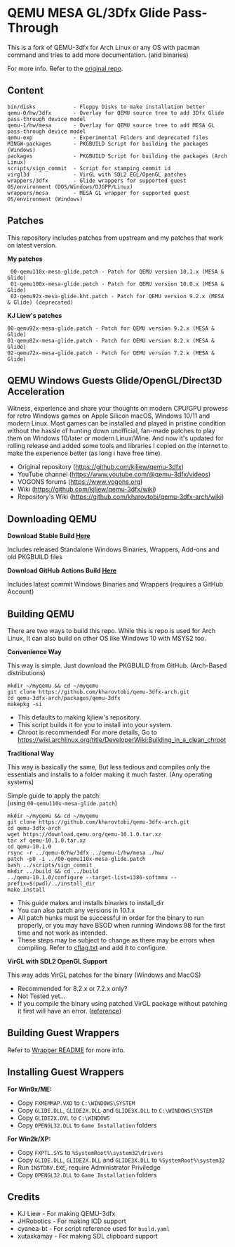 # QEMU MESA GL/3Dfx Glide Pass-Through

This is a fork of QEMU-3dfx for Arch Linux or any OS with pacman command and tries to add more documentation. (and binaries)

For more info. Refer to the [original repo](https://github.com/kjliew/qemu-3dfx).

## Content

    bin/disks            - Floppy Disks to make installation better
    qemu-0/hw/3dfx       - Overlay for QEMU source tree to add 3Dfx Glide pass-through device model
    qemu-1/hw/mesa       - Overlay for QEMU source tree to add MESA GL pass-through device model
    qemu-exp             - Experimental Folders and deprecated files
    MINGW-packages       - PKGBUILD Script for building the packages (Windows)
    packages             - PKGBUILD Script for building the packages (Arch Linux)
    scripts/sign_commit  - Script for stamping commit id
    virgl3d              - VirGL with SDL2 EGL/OpenGL patches
    wrappers/3dfx        - Glide wrappers for supported guest OS/environment (DOS/Windows/DJGPP/Linux)
    wrappers/mesa        - MESA GL wrapper for supported guest OS/environment (Windows)

## Patches

This repository includes patches from upstream and my patches that work on latest version.

**My patches**

     00-qemu110x-mesa-glide.patch - Patch for QEMU version 10.1.x (MESA & Glide)
     01-qemu100x-mesa-glide.patch - Patch for QEMU version 10.0.x (MESA & Glide)
     02-qemu92x-mesa-glide.kht.patch - Patch for QEMU version 9.2.x (MESA & Glide) (deprecated)

**KJ Liew's patches**

    00-qemu92x-mesa-glide.patch - Patch for QEMU version 9.2.x (MESA & Glide)
    01-qemu82x-mesa-glide.patch - Patch for QEMU version 8.2.x (MESA & Glide)
    02-qemu72x-mesa-glide.patch - Patch for QEMU version 7.2.x (MESA & Glide)

## QEMU Windows Guests Glide/OpenGL/Direct3D Acceleration

Witness, experience and share your thoughts on modern CPU/GPU prowess for retro Windows games on Apple Silicon macOS, Windows 10/11 and modern Linux. Most games can be installed and played in pristine condition without the hassle of hunting down unofficial, fan-made patches to play them on Windows 10/later or modern Linux/Wine. And now it's updated for rolling release and added some tools and libraries I copied on the internet to make the experience better (as long i have free time).

- Original repository (<https://github.com/kjliew/qemu-3dfx>)
- YouTube channel (<https://www.youtube.com/@qemu-3dfx/videos>)
- VOGONS forums (<https://www.vogons.org>)
- Wiki (<https://github.com/kjliew/qemu-3dfx/wiki>)
- Repository's Wiki (<https://github.com/kharovtobi/qemu-3dfx-arch/wiki>)

## Downloading QEMU

**Download Stable Build [Here](https://github.com/kharovtobi/qemu-3dfx-arch/releases/latest)**

Includes released Standalone Windows Binaries, Wrappers, Add-ons and old PKGBUILD files

**Download GitHub Actions Build [Here](https://github.com/kharovtobi/qemu-3dfx-arch/actions/workflows/build.yaml/)**

Includes latest commit Windows Binaries and Wrappers (requires a GitHub Account)

## Building QEMU

There are two ways to build this repo. While this is repo is used for Arch Linux, It can also build on other OS like Windows 10 with MSYS2 too.

**Convenience Way**

This way is simple. Just download the PKGBUILD from GitHub. (Arch-Based distributions)

    mkdir ~/myqemu && cd ~/myqemu
    git clone https://github.com/kharovtobi/qemu-3dfx-arch.git
    cd qemu-3dfx-arch/packages/qemu-3dfx
    makepkg -si

- This defaults to making kjliew's repository.
- This script builds it for you to install into your system.
- Chroot is recommended! For more details, Go to <https://wiki.archlinux.org/title/DeveloperWiki:Building_in_a_clean_chroot>

**Traditional Way**

This way is basically the same, But less tedious and compiles only the essentials and installs to a folder making it much faster. (Any operating systems)

Simple guide to apply the patch:<br>
(using `00-qemu110x-mesa-glide.patch`)

    mkdir ~/myqemu && cd ~/myqemu
    git clone https://github.com/kharovtobi/qemu-3dfx-arch.git
    cd qemu-3dfx-arch
    wget https://download.qemu.org/qemu-10.1.0.tar.xz
    tar xf qemu-10.1.0.tar.xz
    cd qemu-10.1.0
    rsync -r ../qemu-0/hw/3dfx ../qemu-1/hw/mesa ./hw/
    patch -p0 -i ../00-qemu110x-mesa-glide.patch
    bash ../scripts/sign_commit
    mkdir ../build && cd ../build
    ../qemu-10.1.0/configure --target-list=i386-softmmu --prefix=$(pwd)/../install_dir
    make install

- This guide makes and installs binaries to install_dir
- You can also patch any versions in 10.1.x
- All patch hunks must be successful in order for the binary to run properly, or you may have BSOD when running Windows 98 for the first time and not work as intended.
- These steps may be subject to change as there may be errors when compiling. Refer to [cflag.txt](cflag.txt) and add it to configure.

**VirGL with SDL2 OpenGL Support**

This way adds VirGL patches for the binary (Windows and MacOS)

- Recommended for 8.2.x or 7.2.x only?
- Not Tested yet...
- If you compile the binary using patched VirGL package without patching it first will have an error. ([reference](https://github.com/msys2/MINGW-packages/issues/10547))

## Building Guest Wrappers

Refer to [Wrapper README](wrappers/README.md) for more info.

## Installing Guest Wrappers

**For Win9x/ME:**  

- Copy `FXMEMMAP.VXD` to `C:\WINDOWS\SYSTEM`  
- Copy `GLIDE.DLL`, `GLIDE2X.DLL` and `GLIDE3X.DLL` to `C:\WINDOWS\SYSTEM`  
- Copy `GLIDE2X.OVL` to `C:\WINDOWS`  
- Copy `OPENGL32.DLL` to `Game Installation` folders

**For Win2k/XP:**  

- Copy `FXPTL.SYS` to `%SystemRoot%\system32\drivers`  
- Copy `GLIDE.DLL`, `GLIDE2X.DLL` and `GLIDE3X.DLL` to `%SystemRoot%\system32`  
- Run `INSTDRV.EXE`, require Administrator Priviledge  
- Copy `OPENGL32.DLL` to `Game Installation` folders

## Credits

- KJ Liew - For making QEMU-3dfx
- JHRobotics - For making ICD support
- cyanea-bt - For script reference used for `build.yaml`
- xutaxkamay - For making SDL clipboard support
